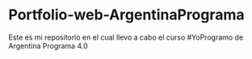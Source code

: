 # Portfolio-web-ArgentinaPrograma
Este es mi repositorio en el cual llevo a cabo el curso #YoProgramo de Argentina Programa 4.0
